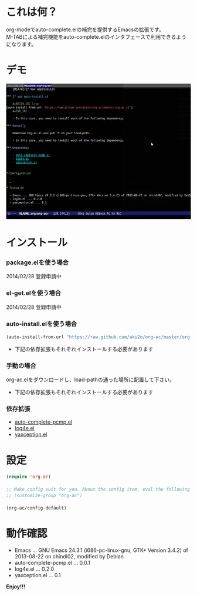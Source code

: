 # これは何？

org-modeでauto-complete.elの補完を提供するEmacsの拡張です。  
M-TABによる補完機能をauto-complete.elのインタフェースで利用できるようになります。  

# デモ

![demo](image/demo.gif)

# インストール

### package.elを使う場合

2014/02/28 登録申請中

### el-get.elを使う場合

2014/02/28 登録申請中

### auto-install.elを使う場合

```lisp
(auto-install-from-url "https://raw.github.com/aki2o/org-ac/master/org-ac.el")
```
-   下記の依存拡張もそれぞれインストールする必要があります

### 手動の場合

org-ac.elをダウンロードし、load-pathの通った場所に配置して下さい。
-   下記の依存拡張もそれぞれインストールする必要があります

### 依存拡張

-   [auto-complete-pcmp.el](https://github.com/aki2o/auto-complete-pcmp)
-   [log4e.el](https://github.com/aki2o/log4e)
-   [yaxception.el](https://github.com/aki2o/yaxception)

# 設定

```lisp
(require 'org-ac)

;; Make config suit for you. About the config item, eval the following sexp.
;; (customize-group "org-ac")

(org-ac/config-default)
```

# 動作確認

-   Emacs &#x2026; GNU Emacs 24.3.1 (i686-pc-linux-gnu, GTK+ Version 3.4.2) of 2013-08-22 on chindi02, modified by Debian
-   auto-complete-pcmp.el &#x2026; 0.0.1
-   log4e.el &#x2026; 0.2.0
-   yaxception.el &#x2026; 0.1

**Enjoy!!!**

